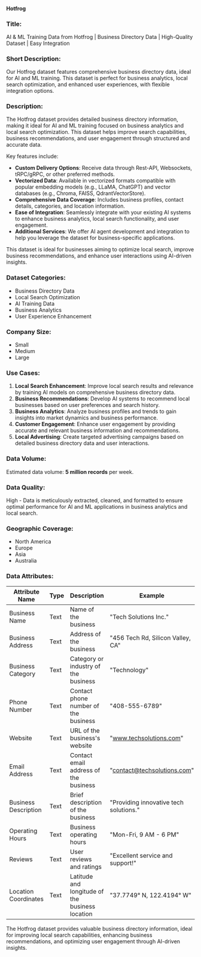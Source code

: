 #### Hotfrog

### Title:
AI & ML Training Data from Hotfrog | Business Directory Data | High-Quality Dataset | Easy Integration

### Short Description:
Our Hotfrog dataset features comprehensive business directory data, ideal for AI and ML training. This dataset is perfect for business analytics, local search optimization, and enhanced user experiences, with flexible integration options.

### Description:
The Hotfrog dataset provides detailed business directory information, making it ideal for AI and ML training focused on business analytics and local search optimization. This dataset helps improve search capabilities, business recommendations, and user engagement through structured and accurate data.

Key features include:
- **Custom Delivery Options**: Receive data through Rest-API, Websockets, tRPC/gRPC, or other preferred methods.
- **Vectorized Data**: Available in vectorized formats compatible with popular embedding models (e.g., LLaMA, ChatGPT) and vector databases (e.g., Chroma, FAISS, QdrantVectorStore).
- **Comprehensive Data Coverage**: Includes business profiles, contact details, categories, and location information.
- **Ease of Integration**: Seamlessly integrate with your existing AI systems to enhance business analytics, local search functionality, and user engagement.
- **Additional Services**: We offer AI agent development and integration to help you leverage the dataset for business-specific applications.

This dataset is ideal for businesses aiming to optimize local search, improve business recommendations, and enhance user interactions using AI-driven insights.

### Dataset Categories:
- Business Directory Data
- Local Search Optimization
- AI Training Data
- Business Analytics
- User Experience Enhancement

### Company Size:
- Small
- Medium
- Large

### Use Cases:
1. **Local Search Enhancement**: Improve local search results and relevance by training AI models on comprehensive business directory data.
2. **Business Recommendations**: Develop AI systems to recommend local businesses based on user preferences and search history.
3. **Business Analytics**: Analyze business profiles and trends to gain insights into market dynamics and business performance.
4. **Customer Engagement**: Enhance user engagement by providing accurate and relevant business information and recommendations.
5. **Local Advertising**: Create targeted advertising campaigns based on detailed business directory data and user interactions.

### Data Volume:
Estimated data volume: **5 million records** per week.

### Data Quality:
High - Data is meticulously extracted, cleaned, and formatted to ensure optimal performance for AI and ML applications in business analytics and local search.

### Geographic Coverage:
- North America
- Europe
- Asia
- Australia

### Data Attributes:

| Attribute Name          | Type    | Description                                         | Example                                    |
|-------------------------|---------|-----------------------------------------------------|--------------------------------------------|
| Business Name           | Text    | Name of the business                               | "Tech Solutions Inc."                      |
| Business Address        | Text    | Address of the business                            | "456 Tech Rd, Silicon Valley, CA"          |
| Business Category       | Text    | Category or industry of the business                | "Technology"                               |
| Phone Number            | Text    | Contact phone number of the business               | "408-555-6789"                             |
| Website                 | Text    | URL of the business's website                      | "www.techsolutions.com"                    |
| Email Address           | Text    | Contact email address of the business              | "contact@techsolutions.com"                |
| Business Description    | Text    | Brief description of the business                  | "Providing innovative tech solutions."     |
| Operating Hours         | Text    | Business operating hours                           | "Mon-Fri, 9 AM - 6 PM"                     |
| Reviews                 | Text    | User reviews and ratings                           | "Excellent service and support!"           |
| Location Coordinates    | Text    | Latitude and longitude of the business location    | "37.7749° N, 122.4194° W"                  |

The Hotfrog dataset provides valuable business directory information, ideal for improving local search capabilities, enhancing business recommendations, and optimizing user engagement through AI-driven insights.
